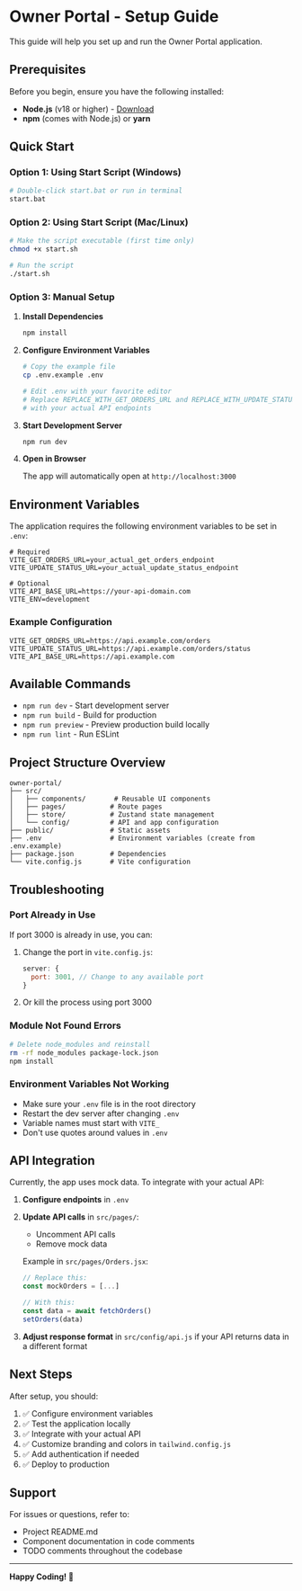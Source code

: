 # Owner Portal - Setup Guide

This guide will help you set up and run the Owner Portal application.

## Prerequisites

Before you begin, ensure you have the following installed:

- **Node.js** (v18 or higher) - [Download](https://nodejs.org/)
- **npm** (comes with Node.js) or **yarn**

## Quick Start

### Option 1: Using Start Script (Windows)

```bash
# Double-click start.bat or run in terminal
start.bat
```

### Option 2: Using Start Script (Mac/Linux)

```bash
# Make the script executable (first time only)
chmod +x start.sh

# Run the script
./start.sh
```

### Option 3: Manual Setup

1. **Install Dependencies**
   ```bash
   npm install
   ```

2. **Configure Environment Variables**
   ```bash
   # Copy the example file
   cp .env.example .env
   
   # Edit .env with your favorite editor
   # Replace REPLACE_WITH_GET_ORDERS_URL and REPLACE_WITH_UPDATE_STATUS_URL
   # with your actual API endpoints
   ```

3. **Start Development Server**
   ```bash
   npm run dev
   ```

4. **Open in Browser**
   
   The app will automatically open at `http://localhost:3000`

## Environment Variables

The application requires the following environment variables to be set in `.env`:

```env
# Required
VITE_GET_ORDERS_URL=your_actual_get_orders_endpoint
VITE_UPDATE_STATUS_URL=your_actual_update_status_endpoint

# Optional
VITE_API_BASE_URL=https://your-api-domain.com
VITE_ENV=development
```

### Example Configuration

```env
VITE_GET_ORDERS_URL=https://api.example.com/orders
VITE_UPDATE_STATUS_URL=https://api.example.com/orders/status
VITE_API_BASE_URL=https://api.example.com
```

## Available Commands

- `npm run dev` - Start development server
- `npm run build` - Build for production
- `npm run preview` - Preview production build locally
- `npm run lint` - Run ESLint

## Project Structure Overview

```
owner-portal/
├── src/
│   ├── components/       # Reusable UI components
│   ├── pages/           # Route pages
│   ├── store/           # Zustand state management
│   └── config/          # API and app configuration
├── public/              # Static assets
├── .env                 # Environment variables (create from .env.example)
├── package.json         # Dependencies
└── vite.config.js       # Vite configuration
```

## Troubleshooting

### Port Already in Use

If port 3000 is already in use, you can:

1. Change the port in `vite.config.js`:
   ```javascript
   server: {
     port: 3001, // Change to any available port
   }
   ```

2. Or kill the process using port 3000

### Module Not Found Errors

```bash
# Delete node_modules and reinstall
rm -rf node_modules package-lock.json
npm install
```

### Environment Variables Not Working

- Make sure your `.env` file is in the root directory
- Restart the dev server after changing `.env`
- Variable names must start with `VITE_`
- Don't use quotes around values in `.env`

## API Integration

Currently, the app uses mock data. To integrate with your actual API:

1. **Configure endpoints** in `.env`

2. **Update API calls** in `src/pages/`:
   - Uncomment API calls
   - Remove mock data

   Example in `src/pages/Orders.jsx`:
   ```javascript
   // Replace this:
   const mockOrders = [...]
   
   // With this:
   const data = await fetchOrders()
   setOrders(data)
   ```

3. **Adjust response format** in `src/config/api.js` if your API returns data in a different format

## Next Steps

After setup, you should:

1. ✅ Configure environment variables
2. ✅ Test the application locally
3. ✅ Integrate with your actual API
4. ✅ Customize branding and colors in `tailwind.config.js`
5. ✅ Add authentication if needed
6. ✅ Deploy to production

## Support

For issues or questions, refer to:
- Project README.md
- Component documentation in code comments
- TODO comments throughout the codebase

---

**Happy Coding! 🚀**



